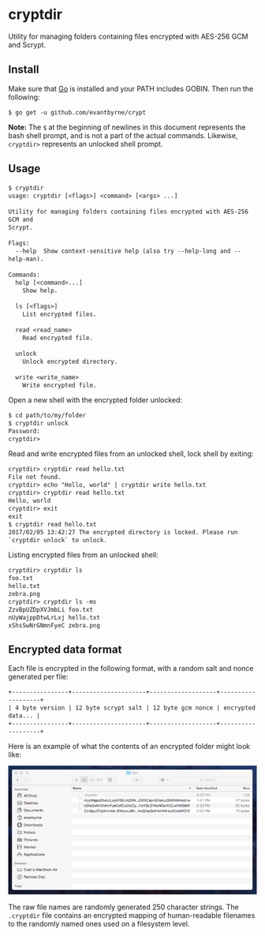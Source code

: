 # cryptdir

Utility for managing folders containing files encrypted with AES-256 GCM and Scrypt.


## Install

Make sure that [Go](https://golang.org/) is installed and your PATH includes GOBIN. Then run the following:

    $ go get -u github.com/evantbyrne/crypt

**Note:** The `$` at the beginning of newlines in this document represents the bash shell prompt, and is not a part of the actual commands. Likewise, `cryptdir>` represents an unlocked shell prompt.


## Usage

    $ cryptdir
    usage: cryptdir [<flags>] <command> [<args> ...]

    Utility for managing folders containing files encrypted with AES-256 GCM and
    Scrypt.

    Flags:
      --help  Show context-sensitive help (also try --help-long and --help-man).

    Commands:
      help [<command>...]
        Show help.

      ls [<flags>]
        List encrypted files.

      read <read_name>
        Read encrypted file.

      unlock
        Unlock encrypted directory.

      write <write_name>
        Write encrypted file.

Open a new shell with the encrypted folder unlocked:

    $ cd path/to/my/folder
    $ cryptdir unlock
    Password:
    cryptdir>

Read and write encrypted files from an unlocked shell, lock shell by exiting:

    cryptdir> cryptdir read hello.txt
    File not found.
    cryptdir> echo "Hello, world" | cryptdir write hello.txt
    cryptdir> cryptdir read hello.txt
    Hello, world
    cryptdir> exit
    exit
    $ cryptdir read hello.txt
    2017/02/05 13:42:27 The encrypted directory is locked. Please run `cryptdir unlock` to unlock.

Listing encrypted files from an unlocked shell:

    cryptdir> cryptdir ls
    foo.txt
    hello.txt
    zebra.png
    cryptdir> cryptdir ls -ms
    ZzvBpUZDpXVJmbLi foo.txt
    nUyWajppDtwLrLxj hello.txt
    xShsSwNrGNmnFyeC zebra.png


## Encrypted data format

Each file is encrypted in the following format, with a random salt and nonce generated per file:

    +----------------+---------------------+-------------------+-------------------+
    | 4 byte version | 12 byte scrypt salt | 12 byte gcm nonce | encrypted data... |
    +----------------+---------------------+-------------------+-------------------+

Here is an example of what the contents of an encrypted folder might look like:

![Example encrypted folder](https://raw.githubusercontent.com/evantbyrne/cryptdir/master/cryptdir-folder.png)

The raw file names are randomly generated 250 character strings. The `.cryptdir` file contains an encrypted mapping of human-readable filenames to the randomly named ones used on a filesystem level.
